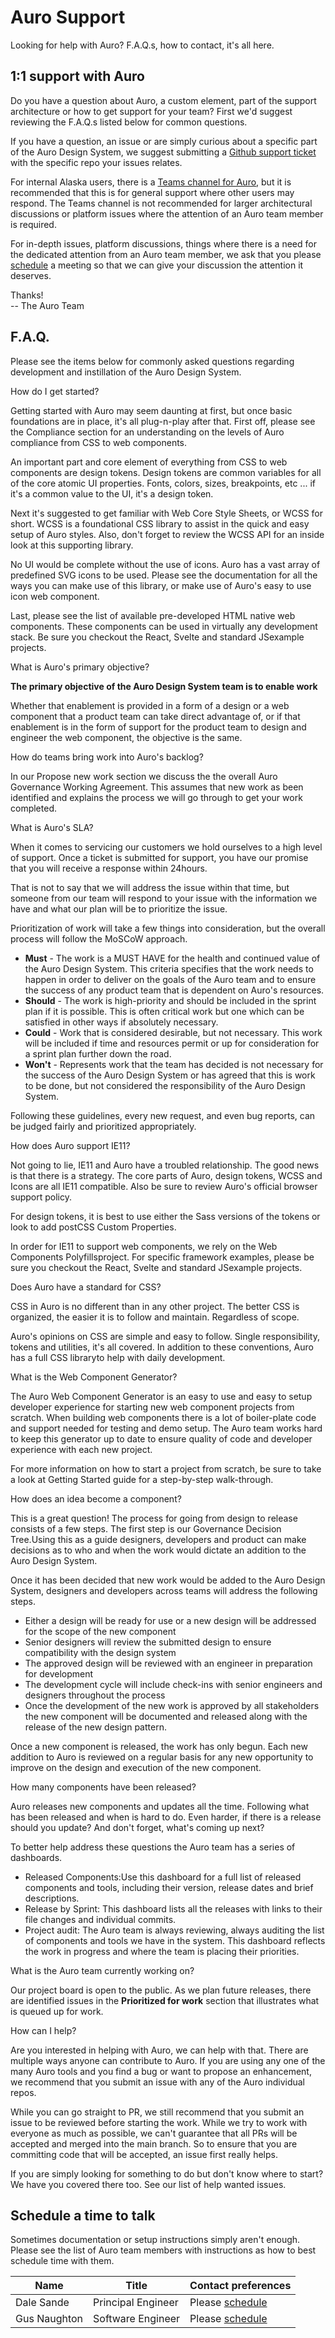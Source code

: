 # Auro Support

Looking for help with Auro? F.A.Q.s, how to contact, it's all here.

## 1:1 support with Auro

Do you have a question about Auro, a custom element, part of the support architecture or how to get support for your team? First we'd suggest reviewing the F.A.Q.s listed below for common questions.

If you have a question, an issue or are simply curious about a specific part of the Auro Design System, we suggest submitting a [Github support ticket](/component-status) with the specific repo your issues relates.

For internal Alaska users, there is a [Teams channel for Auro](https://teams.microsoft.com/l/channel/19%3a5df2ca021a6548c4af54256bbc737129%40thread.skype/Auro%2520(public)?groupId=3a6a4783-59c6-496a-a20c-ab306461a894&tenantId=0f44c5d4-42b0-45c2-bf55-d0fea8430d33), but it is recommended that this is for general support where other users may respond. The Teams channel is not recommended for larger architectural discussions or platform issues where the attention of an Auro team member is required.

For in-depth issues, platform discussions, things where there is a need for the dedicated attention from an Auro team member, we ask that you please [schedule](https://calendly.com/dalesande) a meeting so that we can give your discussion the attention it deserves.

Thanks!<br>
-- The Auro Team

## F.A.Q.

<!-- >
  <auro-accordion id="">
    <span slot="trigger"></span>
  </auro-accordion>
-->

Please see the items below for commonly asked questions regarding development and instillation of the Auro Design System.

<auro-accordion-group>
  <auro-accordion id="getStarted">
    <span slot="trigger">How do I get started?</span>
    <p>Getting started with Auro may seem daunting at first, but once basic foundations are in place, it's all plug-n-play after that. First off, please see the <auro-hyperlink href="/getting-started/developers/compliance" relative>Compliance</auro-hyperlink> section for an understanding on the levels of Auro compliance from CSS to web components.</p>
    <p>An important part and core element of everything from CSS to web components are <auro-hyperlink href="getting-started/developers/design-tokens" relative>design tokens</auro-hyperlink>. Design tokens are common variables for all of the core atomic UI properties. Fonts, colors, sizes, breakpoints, etc ... if it's a common value to the UI, it's a design token.</p>
    <p>Next it's suggested to get familiar with <auro-hyperlink href="/webcorestylesheets" relative>Web Core Style Sheets</auro-hyperlink>, or WCSS for short. WCSS is a foundational CSS library to assist in the quick and easy setup of Auro styles. Also, don't forget to review the <auro-hyperlink href="https://alaskaairlines.github.io/WebCoreStyleSheets/" target="_blank">WCSS API</auro-hyperlink> for an inside look at this supporting library.</p>
    <p>No UI would be complete without the use of <auro-hyperlink href="/icons/overview" relative>icons</auro-hyperlink>. Auro has a vast array of predefined SVG icons to be used. Please see the documentation for all the ways you can make use of this library, or make use of Auro's easy to use  <auro-hyperlink href="/components/auro/icon" relative>icon web component</auro-hyperlink>.</p>
    <p>Last, please see the list of available pre-developed <auro-hyperlink href="/component-status" relative>HTML native web components</auro-hyperlink>. These components can be used in virtually any development stack. Be sure you checkout the <auro-hyperlink href="/reactSetup" relative>React</auro-hyperlink>, <auro-hyperlink href="/svelteSetup" relative>Svelte</auro-hyperlink> and <auro-hyperlink href="/javascriptSetup" relative>standard JS</auro-hyperlink>example projects.</p>
  </auro-accordion>
  <auro-accordion id="primary">
    <span slot="trigger">What is Auro's primary objective?</span>
    <p><strong>The primary objective of the Auro Design System team is to enable work</strong></p>
    <p>Whether that enablement is provided in a form of a design or a web component that a product team can take direct advantage of, or if that enablement is in the form of support for the product team to design and engineer the web component, the objective is the same.</p>
  </auro-accordion>
  <auro-accordion id="newWork">
    <span slot="trigger">How do teams bring work into Auro's backlog?</span>
    <p>In our Propose new work section we discuss the the overall <auro-hyperlink href="/getting-started/developers/governance">Auro Governance Working Agreement</auro-hyperlink>. This assumes that new work as been identified and explains the process we will go through to get your work completed. </p>
  </auro-accordion>
  <auro-accordion id="sla">
    <span slot="trigger">What is Auro's SLA?</span>
    <p>When it comes to servicing our customers we hold ourselves to a high level of support. Once a ticket is submitted for support, you have our promise that you will receive a response within 24hours. </p>
    <p>That is not to say that we will address the issue within that time, but someone from our team will respond to your issue with the information we have and what our plan will be to prioritize the issue.</p>
    <p>Prioritization of work will take a few things into consideration, but the overall process will follow the MoSCoW approach. </p>
    <ul>
      <li><strong>Must</strong> -  The work is a MUST HAVE for the health and continued value of the Auro Design System. This criteria specifies that the work needs to happen in order to deliver on the goals of the Auro team and to ensure the success of any product team that is dependent on Auro's resources. </li>
      <li><strong>Should</strong> - The work is high-priority and should be included in the sprint plan if it is possible. This is often critical work but one which can be satisfied in other ways if absolutely necessary.</li>
      <li><strong>Could</strong> - Work that is considered desirable, but not necessary. This work will be included if time and resources permit or up for consideration for a sprint plan further down the road.</li>
      <li><strong>Won't</strong> - Represents work that the team has decided is not necessary for the success of the Auro Design System or has agreed that this is work to be done, but not considered the responsibility of the Auro Design System.</li>
    </ul>
    <p>Following these guidelines, every new request, and even bug reports, can be judged fairly and prioritized appropriately.</p>
  </auro-accordion>
  <auro-accordion id="ie11">
    <span slot="trigger">How does Auro support IE11?</span>
    <p>Not going to lie, IE11 and Auro have a troubled relationship. The good news is that there is a strategy. The core parts of Auro, design tokens, WCSS and Icons are all IE11 compatible. Also be sure to review Auro's official <auro-hyperlink href="/support/browsersSupport" relative>browser support policy</auro-hyperlink>.</p>
    <p>For design tokens, it is best to use either the Sass versions of the tokens or look to add <auro-hyperlink href="https://github.com/postcss/postcss-custom-properties" target="_blank">postCSS Custom Properties</auro-hyperlink>.</p>
    <p>In order for IE11 to support web components, we rely on the <auro-hyperlink href="/support/polyfills/webcomponentsjs" relative>Web Components Polyfills</auro-hyperlink>project. For specific framework examples, please be sure you checkout the <auro-hyperlink href="/reactSetup" relative>React</auro-hyperlink>, <auro-hyperlink href="/svelteSetup" relative>Svelte</auro-hyperlink> and <auro-hyperlink href="/javascriptSetup" relative>standard JS</auro-hyperlink>example projects.</p>
  </auro-accordion>
  <auro-accordion id="css">
    <span slot="trigger">Does Auro have a standard for CSS?</span>
    <p>CSS in Auro is no different than in any other project. The better CSS is organized, the easier it is to follow and maintain. Regardless of scope.</p>
    <p><auro-hyperlink href="/support/css-conventions" relative>Auro's opinions on CSS</auro-hyperlink> are simple and easy to follow. Single responsibility, tokens and utilities, it's all covered. In addition to these conventions, Auro has a full <auro-hyperlink href="https://alaskaairlines.github.io/WebCoreStyleSheets/" target="_blank">CSS library</auro-hyperlink>to help with daily development.</p>
  </auro-accordion>
  <auro-accordion id="generator">
    <span slot="trigger">What is the Web Component Generator?</span>
    <p>The <auro-hyperlink href="/getting-started/developers/generator/install" relative>Auro Web Component Generator</auro-hyperlink> is an easy to use and easy to setup developer experience for starting new web component projects from scratch. When building web components there is a lot of boiler-plate code and support needed for testing and demo setup. The Auro team works hard to keep this generator up to date to ensure quality of code and developer experience with each new project.</p>
    <p>For more information on how to start a project from scratch, be sure to take a look at <auro-hyperlink href="/getting-started/developers/generator/getting-started" relative>Getting Started</auro-hyperlink> guide for a step-by-step walk-through.</p>
  </auro-accordion>
  <auro-accordion id="governance">
    <span slot="trigger">How does an idea become a component?</span>
    <p>This is a great question! The process for going from design to release consists of a few steps. The first step is our <auro-hyperlink href="/getting-started/developers/governance" relative>Governance Decision Tree.</auro-hyperlink>Using this as a guide designers, developers and product can make decisions as to who and when the work would dictate an addition to the Auro Design System.</p>
    <p>Once it has been decided that new work would be added to the Auro Design System, designers and developers across teams will address the following steps.</p>
    <ul>
      <li>Either a design will be ready for use or a new design will be addressed for the scope of the new component</li>
      <li>Senior designers will review the submitted design to ensure compatibility with the design system</li>
      <li>The approved design will be reviewed with an engineer in preparation for development</li>
      <li>The development cycle will include check-ins with senior engineers and designers throughout the process</li>
      <li>Once the development of the new work is approved by all stakeholders the new component will be documented and released along with the release of the new design pattern.</li>
    </ul>
    <p>Once a new component is released, the work has only begun. Each new addition to Auro is reviewed on a regular basis for any new opportunity to improve on the design and execution of the new component.</p>
  </auro-accordion>
  <auro-accordion id="release">
    <span slot="trigger">How many components have been released?</span>
    <p>Auro releases new components and updates all the time. Following what has been released and when is hard to do. Even harder, if there is a release should you update? And don't forget, what's coming up next?</p>
    <p>To better help address these questions the Auro team has a series of dashboards.</p>
    <ul>
      <li>
        <auro-hyperlink href="/component-status" relative>Released Components:</auro-hyperlink>Use this dashboard for a full list of released components and tools, including their version, release dates and brief descriptions.
      </li>
      <li>
        <auro-hyperlink href="/support/releases-by-sprint" relative>Release by Sprint:</auro-hyperlink> This dashboard lists all the releases with links to their file changes and individual commits.
      </li>
      <li>
        <auro-hyperlink href="/audit" relative>Project audit:</auro-hyperlink> The Auro team is always reviewing, always auditing the list of components and tools we have in the system. This dashboard reflects the work in progress and where the team is placing their priorities.
      </li>
    </ul>
  </auro-accordion>
  <auro-accordion id="wip">
    <span slot="trigger">What is the Auro team currently working on?</span>
    <p>Our <auro-hyperlink href="/wip" relative>project board</auro-hyperlink> is open to the public. As we plan future releases, there are identified issues in the <strong>Prioritized for work</strong> section that illustrates what is queued up for work. </p>
  </auro-accordion>
  <auro-accordion id="help">
    <span slot="trigger">How can I help?</span>
    <p>Are you interested in helping with Auro, we can help with that. There are multiple ways anyone can contribute to Auro. If you are using any one of the many Auro tools and you find a bug or want to propose an enhancement, we recommend that you submit an issue with any of the <auro-hyperlink href="/component-status" relative>Auro individual repos.</auro-hyperlink></p>
    <p>While you can go straight to PR, we still recommend that you submit an issue to be reviewed before starting the work. While we try to work with everyone as much as possible, we can't guarantee that all PRs will be accepted and merged into the main branch. So to ensure that you are committing code that will be accepted, an issue first really helps.</p>
    <p>If you are simply looking for something to do but don't know where to start? We have you covered there too. See our list of <auro-hyperlink href="/help-wanted" relative>help wanted</auro-hyperlink> issues.</p>
  </auro-accordion>
</auro-accordion-group>

## Schedule a time to talk

Sometimes documentation or setup instructions simply aren't enough. Please see the list of Auro team members with instructions as how to best schedule time with them.

| Name | Title | Contact preferences |
| --- | --- | --- |
| Dale Sande | Principal Engineer | Please [schedule](https://calendly.com/dalesande) |
| Gus Naughton | Software Engineer | Please [schedule](https://calendly.com/gusn) |
